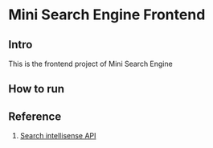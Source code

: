 # Mini Search Engine Frontend

## Intro

This is the frontend project of Mini Search Engine

## How to run



## Reference

1. [Search intellisense API](https://www.cnblogs.com/woider/p/5805248.html)

   